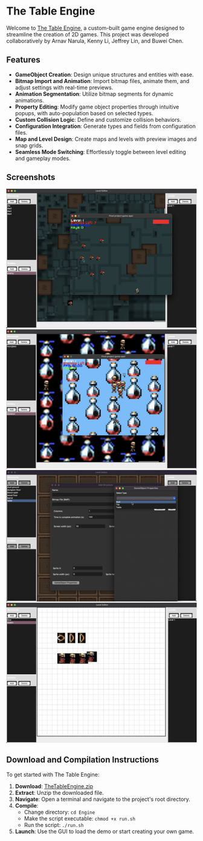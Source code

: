 # The Table Engine

Welcome to [The Table Engine](https://kli63.github.io/EngineDocs/), a custom-built game engine designed to streamline the creation of 2D games. This project was developed collaboratively by Arnav Narula, Kenny Li, Jeffrey Lin, and Buwei Chen.

## Features

- **GameObject Creation**: Design unique structures and entities with ease.
- **Bitmap Import and Animation**: Import bitmap files, animate them, and adjust settings with real-time previews.
- **Animation Segmentation**: Utilize bitmap segments for dynamic animations.
- **Property Editing**: Modify game object properties through intuitive popups, with auto-population based on selected types.
- **Custom Collision Logic**: Define and customize collision behaviors.
- **Configuration Integration**: Generate types and fields from configuration files.
- **Map and Level Design**: Create maps and levels with preview images and snap grids.
- **Seamless Mode Switching**: Effortlessly toggle between level editing and gameplay modes.

## Screenshots

![Screenshot 1](assets/screenshot1.png)
![Screenshot 2](assets/screenshot2.png)
![Screenshot 3](assets/screenshot3.png)
![Screenshot 4](assets/screenshot4.png)

## Download and Compilation Instructions

To get started with The Table Engine:

1. **Download**: [TheTableEngine.zip](https://kli63.github.io/EngineDocs/TheTableEngine.zip)
2. **Extract**: Unzip the downloaded file.
3. **Navigate**: Open a terminal and navigate to the project's root directory.
4. **Compile**:
   - Change directory: `cd Engine`
   - Make the script executable: `chmod +x run.sh`
   - Run the script: `./run.sh`
5. **Launch**: Use the GUI to load the demo or start creating your own game.
